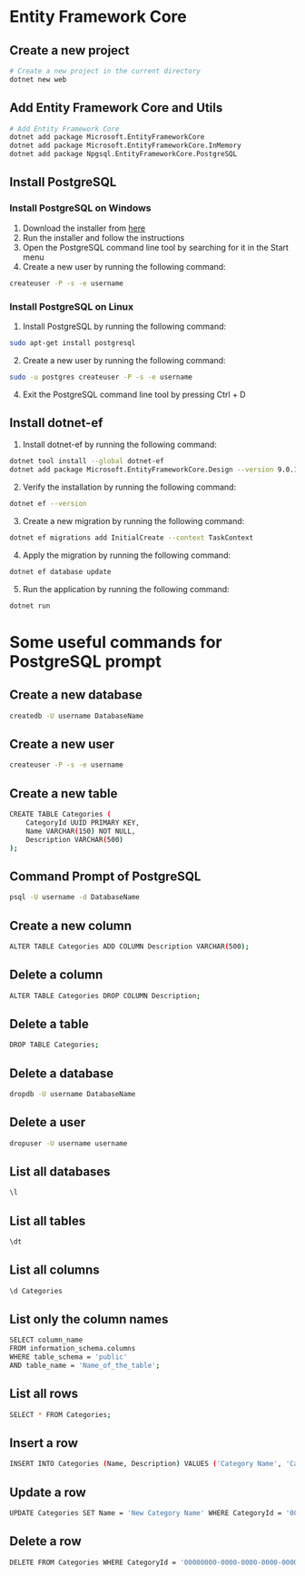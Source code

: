 # Entity Framework Core

## Create a new project
```bash
# Create a new project in the current directory
dotnet new web
```

## Add Entity Framework Core and Utils
```bash
# Add Entity Framework Core
dotnet add package Microsoft.EntityFrameworkCore
dotnet add package Microsoft.EntityFrameworkCore.InMemory
dotnet add package Npgsql.EntityFrameworkCore.PostgreSQL
```

## Install PostgreSQL

### Install PostgreSQL on Windows

1. Download the installer from [here](https://www.enterprisedb.com/downloads/postgres-postgresql-downloads)
2. Run the installer and follow the instructions
3. Open the PostgreSQL command line tool by searching for it in the Start menu
4. Create a new user by running the following command:

```bash
createuser -P -s -e username
```

### Install PostgreSQL on Linux

1. Install PostgreSQL by running the following command:

```bash
sudo apt-get install postgresql
```

2. Create a new user by running the following command:

```bash
sudo -u postgres createuser -P -s -e username
```

4. Exit the PostgreSQL command line tool by pressing Ctrl + D


## Install dotnet-ef

1. Install dotnet-ef by running the following command:

```bash
dotnet tool install --global dotnet-ef
dotnet add package Microsoft.EntityFrameworkCore.Design --version 9.0.1

```

2. Verify the installation by running the following command:

```bash
dotnet ef --version
```

3. Create a new migration by running the following command:

```bash
dotnet ef migrations add InitialCreate --context TaskContext
```

4. Apply the migration by running the following command:

```bash
dotnet ef database update
```

5. Run the application by running the following command:

```bash
dotnet run
```


# Some useful commands for PostgreSQL prompt

## Create a new database
```bash
createdb -U username DatabaseName
```

## Create a new user
```bash
createuser -P -s -e username
```

## Create a new table
```bash
CREATE TABLE Categories (
    CategoryId UUID PRIMARY KEY,
    Name VARCHAR(150) NOT NULL,
    Description VARCHAR(500)
);
```
## Command Prompt of PostgreSQL
```bash
psql -U username -d DatabaseName
```

## Create a new column
```bash
ALTER TABLE Categories ADD COLUMN Description VARCHAR(500);
```

## Delete a column
```bash
ALTER TABLE Categories DROP COLUMN Description;
```

## Delete a table
```bash
DROP TABLE Categories;
```

## Delete a database
```bash
dropdb -U username DatabaseName
```

## Delete a user
```bash
dropuser -U username username
```

## List all databases
```bash
\l
```

## List all tables
```bash
\dt
```

## List all columns
```bash
\d Categories
```

## List only the column names
```bash
SELECT column_name 
FROM information_schema.columns 
WHERE table_schema = 'public' 
AND table_name = 'Name_of_the_table';
```

## List all rows
```bash
SELECT * FROM Categories;
```

## Insert a row
```bash
INSERT INTO Categories (Name, Description) VALUES ('Category Name', 'Category Description');
```

## Update a row
```bash
UPDATE Categories SET Name = 'New Category Name' WHERE CategoryId = '00000000-0000-0000-0000-000000000000';
```

## Delete a row
```bash
DELETE FROM Categories WHERE CategoryId = '00000000-0000-0000-0000-000000000000';
```
